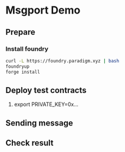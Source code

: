# Msgport Demo

## Prepare

### Install foundry

```bash
curl -L https://foundry.paradigm.xyz | bash
foundryup
forge install
```

## Deploy test contracts

1. export PRIVATE_KEY=0x...

## Sending message

## Check result
